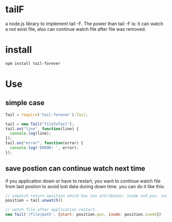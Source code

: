 tailF
=====

a node.js library to implement tail -F. The power than tail -F is: it can watch a not exist file, also can continue watch file after file was removed.

# install
```bash
npm install tail-forever
```

# Use
## simple case
```javascript
Tail = require('tail-forever').Tail;

tail = new Tail("fileToTail");
tail.on("line", function(line) {
  console.log(line);
});
tail.on("error", function(error) {
  console.log('ERROR: ', error);
});
````

## save postion can continue watch next time
if you applicaiton down or have to restart, you want to continue watch file from last postion to avoid lost data during down time. you can do it like this:

```javascript
// unwatch return opsition which has two attributes: inode and pos. inode is the file's inode and pos is position where watched. you can save it on persistent file or database.
position = tail.unwatch()

// watch file after application restart. 
new Tail('/file/path', {start: position.pos, inode: position.inode})

```
